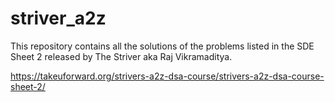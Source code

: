 # striver_a2z

This repository contains all the solutions of the problems 
listed in the SDE Sheet 2 released by The Striver aka Raj Vikramaditya.

https://takeuforward.org/strivers-a2z-dsa-course/strivers-a2z-dsa-course-sheet-2/